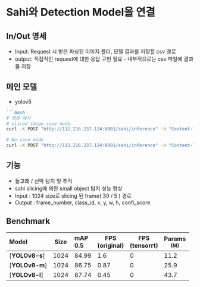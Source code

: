 # Sahi와 Detection Model을 연결

## In/Out 명세

- Input: Request 시 받은 파싱된 이미지 폴더, 모델 결과를 저장할 csv 경로
- output: 직접적인 request에 대한 응답 구현 필요 - 내부적으로는 csv 파일에 결과물 저장

## 메인 모델

- yolov5 

```markdown
```bash
# 명령 예시
# sliced image save mode
curl -X POST "http://112.216.237.124:8001/sahi/inference" -H "Content-Type: application/json" -d '{"img_path": "/home/dva3/workspace_temp/output/test/test01", "csv_path": "./test.csv", "sliced_path":"./test_sliced"}'

# No save mode
curl -X POST "http://112.216.237.124:8001/sahi/inference" -H "Content-Type: application/json" -d '{"det_result_path": "/home/dva3/API/DVA_LAB/models/bytetrack_jy/example.txt", "result_path": "./test.txt"}'
```

## 기능
* 돌고래 / 선박 탐지 및 추적
* sahi slicing에 의한 small object 탐지 성능 향상
* Input : 1024 size로 slicing 된 frame( 30 / 5 ) 경로
* Output : frame_number, class_id, x, y, w, h, confi_score

## Benchmark
| Model | Size | mAP<br/>0.5 | FPS<br/>(original) | FPS<br/>(tensorrt) | Params<br/><sup> (M)|
| :----------------------------------------------------------- | ---- | :----------------------- | --------------------------------------- | ---------------------------------------- | -------------------- |
| [**YOLOv8-s**] | 1024  |    84.99  | 1.6 | 0      | 11.2    | 
| [**YOLOv8-m**] | 1024  |   86.75    | 0.87       | 0     | 25.9     |
| [**YOLOv8-l**] | 1024  |     87.74      | 0.45       | 0        | 43.7     | 
 

